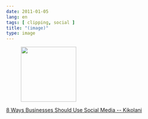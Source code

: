 ```yaml
---
date: 2011-01-05
lang: en
tags: [ clipping, social ]
title: "(image)"
type: image
---
```


<figure>
<a
href="https://hugo.ferreira.cc/8-ways-businesses-should-use-social-media/attachment/1144/"
rel="attachment"><img
src="https://hugo.ferreira.cc/wp-content/uploads/2011/01/tumblr_lek7v9akoG1qz82meo1_500-150x150.jpg"
width="150" height="150" /></a></figure>

[8 Ways Businesses Should Use Social Media --
Kikolani](http://kikolani.com/8-ways-businesses-social-media.html)

